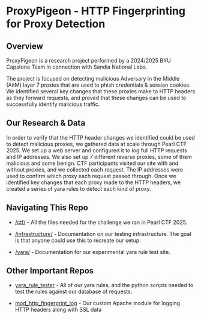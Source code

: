 # ProxyPigeon - HTTP Fingerprinting for Proxy Detection

## Overview

ProxyPigeon is a research project performed by a 2024/2025 BYU Capstone Team in connection with Sandia National Labs.  

The project is focused on detecting malicious Adversary in the Middle (AitM) layer 7 proxies that are used to phish credentials & session cookies. We identified several key changes that these proxies make to HTTP headers as they forward requests, and proved that these changes can be used to successfully identify malicious traffic. 

## Our Research & Data

In order to verify that the HTTP header changes we identified could be used to detect malicious proxies, we gathered data at scale through Pearl CTF 2025. We set up a web server and configured it to log full HTTP requests and IP addresses. We also set up 7 different reverse proxies, some of them malicious and some benign. CTF participants visited our site with and without proxies, and we collected each request. The IP addresses were used to confirm which proxy each request passed through. Once we identified key changes that each proxy made to the HTTP headers, we created a series of yara rules to detect each kind of proxy. 

## Navigating This Repo

* [/ctf/](./ctf/) - All the files needed for the challenge we ran in Pearl CTF 2025.  

* [/infrastructure/](./infrastructure/) - Documentation on our testing infrastructure. The goal is that anyone could use this to recreate our setup.  

* [/yara/](./yara/) - Documentation for our experimental yara rule test site.  

## Other Important Repos

* [yara_rule_tester](https://github.com/Carrier-Pigeons/yara_rule_tester) - All of our yara rules, and the python scripts needed to test the rules against our database of requests.

* [mod_http_fingerprint_log](https://github.com/Carrier-Pigeons/mod_http_fingerprint_log) - Our custom Apache module for logging HTTP headers along with SSL data